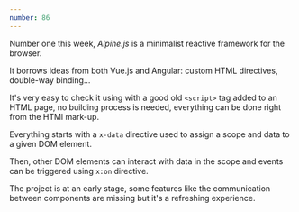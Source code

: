 ```yaml
---
number: 86
---
```


Number one this week, _Alpine.js_ is a minimalist reactive framework for the browser.

It borrows ideas from both Vue.js and Angular: custom HTML directives, double-way binding...

It's very easy to check it using with a good old `<script>` tag added to an HTML page, no building process is needed, everything can be done right from the HTMl mark-up.

Everything starts with a `x-data` directive used to assign a scope and data to a given DOM element.

Then, other DOM elements can interact with data in the scope and events can be triggered using `x:on` directive.

The project is at an early stage, some features like the communication between components are missing but it's a refreshing experience.
